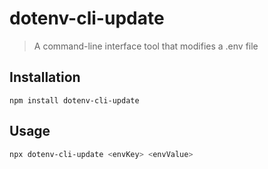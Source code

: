 # dotenv-cli-update

> A command-line interface tool that modifies a .env file

## Installation

```
npm install dotenv-cli-update
```

## Usage

```bash
npx dotenv-cli-update <envKey> <envValue>
```
